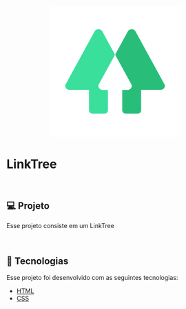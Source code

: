 <h1 align="center">
    <img alt="LinkTree" title="LinkTree" src="./images/linktree - logo.png" style="width: 60%;"/>
</h1>

<h1>LinkTree</h1>

<br>

## 💻 Projeto
Esse projeto consiste em um LinkTree

<br>

## 🚀 Tecnologias
Esse projeto foi desenvolvido com as seguintes tecnologias:
- [HTML]()
- [CSS]()